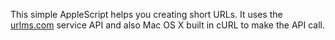 This simple AppleScript helps you creating short URLs.
It uses the [urlms.com](http://urlms.com) service API and also Mac OS X built in cURL to make the API call.
